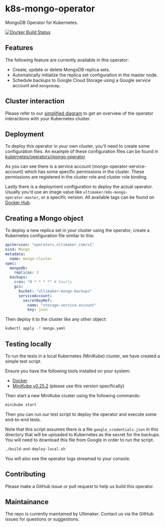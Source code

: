 # k8s-mongo-operator
MongoDB Operator for Kubernetes.

[![Docker Build Status](https://img.shields.io/docker/build/ultimaker/k8s-mongo-operator.svg)](https://hub.docker.com/r/ultimaker/k8s-mongo-operator)

## Features
The following feature are currently available in this operator:

* Create, update or delete MongoDB replica sets.
* Automatically initialize the replica set configuration in the master node.
* Schedule backups to Google Cloud Storage using a Google service account and `mongodump`.

## Cluster interaction
Please refer to our [simplified diagram](./docs/architecture.png) to get an overview of the operator interactions with your Kubernetes cluster.

## Deployment
To deploy this operator in your own cluster, you'll need to create some configuration files.
An example of these configuration files can be found in [kubernetes/operators/mongo-operator](./kubernetes/operators/mongo-operator)

As you can see there is a service account (mongo-operator-service-account) which has some specific permissions in the cluster.
These permissions are registered in the cluster role and cluster role binding.

Lastly there is a deployment configuration to deploy the actual operator.
Usually you'd use an image value like `ultimaker/k8s-mongo-operator:master`, or a specific version.
All available tags can be found on [Docker Hub](https://hub.docker.com/r/ultimaker/k8s-mongo-operator/).

## Creating a Mongo object
To deploy a new replica set in your cluster using the operator, create a Kubernetes configuration file similar to this:

```yaml
apiVersion: "operators.ultimaker.com/v1"
kind: Mongo
metadata:
  name: mongo-cluster
spec:
  mongodb:
    replicas: 3
  backups:
    cron: "0 * * * *" # hourly
    gcs:
      bucket: "ultimaker-mongo-backups"
      serviceAccount:
        secretKeyRef:
          name: "storage-service-account"
          key: json
```

Then deploy it to the cluster like any other object:

```bash
kubectl apply -f mongo.yaml
```

## Testing locally
To run the tests in a local Kubernetes (MiniKube) cluster, we have created a simple test script.

Ensure you have the following tools installed on your system:
- [Docker](https://store.docker.com/search?type=edition&offering=community)
- [MiniKube v0.25.2](https://github.com/kubernetes/minikube/releases/tag/v0.25.2) (please use this version specifically)

Then start a new MiniKube cluster using the following commands:

```bash
minikube start
```

Then you can run our test script to deploy the operator and execute some end-to-end tests.

Note that this script assumes there is a file `google_credentials.json` in this directory that will be uploaded to Kubernetes as the secret for the backups.
You will need to download this file from Google in order to run the script.

```bash
./build-and-deploy-local.sh
```

You will also see the operator logs streamed to your console.

## Contributing
Please make a GitHub issue or pull request to help us build this operator.

## Maintainance
The repo is currently maintained by Ultimaker. Contact us via the GitHub issues for questions or suggestions.
